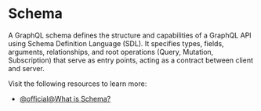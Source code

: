 # Schema

A GraphQL schema defines the structure and capabilities of a GraphQL API using Schema Definition Language (SDL). It specifies types, fields, arguments, relationships, and root operations (Query, Mutation, Subscription) that serve as entry points, acting as a contract between client and server.

Visit the following resources to learn more:

- [@official@What is Schema?](https://graphql.org/learn/schema/)